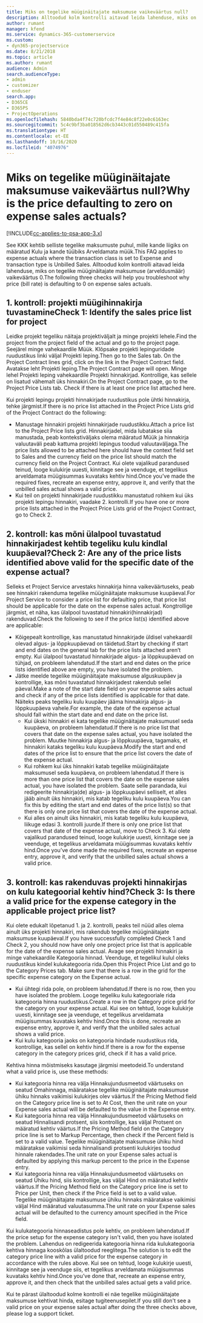 ```yaml
---
title: Miks on tegelike müüginäitajate maksumuse vaikeväärtus null?
description: Alltoodud kolm kontrolli aitavad leida lahenduse, miks on tegelike müüginäitajate maksumuse vaikeväärtus 0.
author: rumant
manager: kfend
ms.service: dynamics-365-customerservice
ms.custom:
- dyn365-projectservice
ms.date: 8/21/2018
ms.topic: article
ms.author: rumant
audience: Admin
search.audienceType:
- admin
- customizer
- enduser
search.app:
- D365CE
- D365PS
- ProjectOperations
ms.openlocfilehash: 5840bda4f74c720bfcdc7f4e84c8f22e0c6163ec
ms.sourcegitcommit: 5c4c9bf3ba018562d6cb3443c01d550489c415fa
ms.translationtype: HT
ms.contentlocale: et-EE
ms.lasthandoff: 10/16/2020
ms.locfileid: "4074976"
---
```

# <a name="why-is-the-price-defaulting-to-zero-on-expense-sales-actuals"></a><span data-ttu-id="30d87-103">Miks on tegelike müüginäitajate maksumuse vaikeväärtus null?</span><span class="sxs-lookup"><span data-stu-id="30d87-103">Why is the price defaulting to zero on expense sales actuals?</span></span>

[!INCLUDE[cc-applies-to-psa-app-3.x](../includes/cc-applies-to-psa-app-3x.md)]

<span data-ttu-id="30d87-104">See KKK kehtib selliste tegelike maksumuste puhul, mille kande liigiks on määratud Kulu ja kande tüübiks Arveldamata müük.</span><span class="sxs-lookup"><span data-stu-id="30d87-104">This FAQ applies to expense actuals where the transaction class is set to Expense and transaction type is Unbilled Sales.</span></span> <span data-ttu-id="30d87-105">Alltoodud kolm kontrolli aitavad leida lahenduse, miks on tegelike müüginäitajate maksumuse (arveldusmäär) vaikeväärtus 0.</span><span class="sxs-lookup"><span data-stu-id="30d87-105">The following three checks will help you troubleshoot why price (bill rate) is defaulting to 0 on expense sales actuals.</span></span>

## <a name="check-1-identify-the-sales-price-list-for-project"></a><span data-ttu-id="30d87-106">1. kontroll: projekti müügihinnakirja tuvastamine</span><span class="sxs-lookup"><span data-stu-id="30d87-106">Check 1: Identify the sales price list for project</span></span>

<span data-ttu-id="30d87-107">Leidke projekt tegeliku näitaja projektiväljalt ja minge projekti lehele.</span><span class="sxs-lookup"><span data-stu-id="30d87-107">Find the project from the project field of the actual and go to the project page.</span></span> <span data-ttu-id="30d87-108">Seejärel minge vahekaardile Müük. Klõpsake projekti lepinguridade ruudustikus linki väljal Projekti leping.</span><span class="sxs-lookup"><span data-stu-id="30d87-108">Then go to the Sales tab. On the Project Contract lines grid, click on the link in the Project Contract field.</span></span> <span data-ttu-id="30d87-109">Avatakse leht Projekti leping.</span><span class="sxs-lookup"><span data-stu-id="30d87-109">The Project Contract page will open.</span></span> <span data-ttu-id="30d87-110">Minge lehel Projekti leping vahekaardile Projekti hinnakirjad. Kontrollige, kas sellele on lisatud vähemalt üks hinnakiri.</span><span class="sxs-lookup"><span data-stu-id="30d87-110">On the Project Contract page, go to the Project Price Lists tab. Check if there is at least one price list attached here.</span></span>

<span data-ttu-id="30d87-111">Kui projekti lepingu projekti hinnakirjade ruudustikus pole ühtki hinnakirja, tehke järgmist.</span><span class="sxs-lookup"><span data-stu-id="30d87-111">If there is no price list attached in the Project Price Lists grid of the Project Contract do the following:</span></span>

- <span data-ttu-id="30d87-112">Manustage hinnakiri projekti hinnakirjade ruudustikku.</span><span class="sxs-lookup"><span data-stu-id="30d87-112">Attach a price list to the Project Price lists grid.</span></span> <span data-ttu-id="30d87-113">Hinnakirjadel, mida lubatakse siia manustada, peab kontekstiväljaks olema määratud Müük ja hinnakirja valuutaväli peab kattuma projekti lepingus toodud valuutaväljaga.</span><span class="sxs-lookup"><span data-stu-id="30d87-113">The price lists allowed to be attached here should have the context field set to Sales and the currency field on the price list should match the currency field on the Project Contract.</span></span> <span data-ttu-id="30d87-114">Kui olete vajalikud parandused teinud, looge kulukirje uuesti, kinnitage see ja veenduge, et tegelikus arveldamata müügisummas kuvataks kehtiv hind.</span><span class="sxs-lookup"><span data-stu-id="30d87-114">Once you’ve made the required fixes, recreate an expense entry, approve it, and verify that the unbilled sales actual shows a valid price.</span></span>
- <span data-ttu-id="30d87-115">Kui teil on projekti hinnakirjade ruudustikku manustatud rohkem kui üks projekti lepingu hinnakiri, vaadake 2. kontrolli.</span><span class="sxs-lookup"><span data-stu-id="30d87-115">If you have one or more price lists attached in the Project Price Lists grid of the Project Contract, go to Check 2.</span></span>

## <a name="check-2-are-any-of-the-price-lists-identified-above-valid-for-the-specific-date-of-the-expense-actual"></a><span data-ttu-id="30d87-116">2. kontroll: kas mõni ülalpool tuvastatud hinnakirjadest kehtib tegeliku kulu kindlal kuupäeval?</span><span class="sxs-lookup"><span data-stu-id="30d87-116">Check 2: Are any of the price lists identified above valid for the specific date of the expense actual?</span></span>

<span data-ttu-id="30d87-117">Selleks et Project Service arvestaks hinnakirja hinna vaikeväärtuseks, peab see hinnakiri rakenduma tegelike müüginäitajate maksumuse kuupäeval.</span><span class="sxs-lookup"><span data-stu-id="30d87-117">For Project Service to consider a price list for defaulting price, that price list should be applicable for the date on the expense sales actual.</span></span> <span data-ttu-id="30d87-118">Kongtrollige järgmist, et näha, kas ülalpool tuvastatud hinnakiri(hinnakirjad) rakenduvad.</span><span class="sxs-lookup"><span data-stu-id="30d87-118">Check the following to see if the price list(s) identified above are applicable:</span></span>

- <span data-ttu-id="30d87-119">Kõigepealt kontrollige, kas manustatud hinnakirjade üldisel vahekaardil olevad algus- ja lõppkuupäevad on täidetud.</span><span class="sxs-lookup"><span data-stu-id="30d87-119">Start by checking if start and end dates on the general tab for the price lists attached aren’t empty.</span></span> <span data-ttu-id="30d87-120">Kui ülalpool tuvastatud hinnakirjade algus- ja lõppkuupäevad on tühjad, on probleem lahendatud.</span><span class="sxs-lookup"><span data-stu-id="30d87-120">If the start and end dates on the price lists identified above are empty, you have isolated the problem.</span></span> 
- <span data-ttu-id="30d87-121">Jätke meelde tegelike müüginäitajate maksumuse alguskuupäev ja kontrollige, kas mõni tuvastatud hinnakirjadest rakendub sellel päeval.</span><span class="sxs-lookup"><span data-stu-id="30d87-121">Make a note of the start date field on your expense sales actual and check if any of the price lists identified is applicable for that date.</span></span> <span data-ttu-id="30d87-122">Näiteks peaks tegeliku kulu kuupäev jääma hinnakirja algus- ja lõppkuupäeva vahele.</span><span class="sxs-lookup"><span data-stu-id="30d87-122">For example, the date of the expense actual should fall within the start date and end date on the price list.</span></span> 
    - <span data-ttu-id="30d87-123">Kui ükski hinnakiri ei kata tegelike müüginäitajate maksumusel seda kuupäeva, on probleem lahendatud.</span><span class="sxs-lookup"><span data-stu-id="30d87-123">If there is no price list that covers that date on the expense sales actual, you have isolated the problem.</span></span> <span data-ttu-id="30d87-124">Muutke hinnakirja algus- ja lõppkuupäeva, tagamaks, et hinnakiri kataks tegeliku kulu kuupäeva.</span><span class="sxs-lookup"><span data-stu-id="30d87-124">Modify the start and end dates of the price list to ensure that the price list covers the date of the expense actual.</span></span> 
    - <span data-ttu-id="30d87-125">Kui rohkem kui üks hinnakiri katab tegelike müüginäitajate maksumusel seda kuupäeva, on probleem lahendatud.</span><span class="sxs-lookup"><span data-stu-id="30d87-125">If there is more than one price list that covers the date on the expense sales actual, you have isolated the problem.</span></span> <span data-ttu-id="30d87-126">Saate selle parandada, kui redigeerite hinnakirja(de) algus- ja lõppkuupäevi selliselt, et alles jääb ainult üks hinnakiri, mis katab tegeliku kulu kuupäeva.</span><span class="sxs-lookup"><span data-stu-id="30d87-126">You can fix this by editing the start and end dates of the price list(s) so that there is only one price list that covers the date of the expense actual.</span></span> 
    - <span data-ttu-id="30d87-127">Kui alles on ainult üks hinnakiri, mis katab tegeliku kulu kuupäeva, liikuge edasi 3. kontrolli juurde.</span><span class="sxs-lookup"><span data-stu-id="30d87-127">If there is only one price list that covers that date of the expense actual, move to Check 3.</span></span>
<span data-ttu-id="30d87-128">Kui olete vajalikud parandused teinud, looge kulukirje uuesti, kinnitage see ja veenduge, et tegelikus arveldamata müügisummas kuvataks kehtiv hind.</span><span class="sxs-lookup"><span data-stu-id="30d87-128">Once you’ve done made the required fixes, recreate an expense entry, approve it, and verify that the unbilled sales actual shows a valid price.</span></span>

## <a name="check-3-is-there-a-valid-price-for-the-expense-category-in-the-applicable-project-price-list"></a><span data-ttu-id="30d87-129">3. kontroll: kas rakenduvas projekti hinnakirjas on kulu kategoorial kehtiv hind?</span><span class="sxs-lookup"><span data-stu-id="30d87-129">Check 3: Is there a valid price for the expense category in the applicable project price list?</span></span> 

<span data-ttu-id="30d87-130">Kui olete edukalt lõpetanud 1. ja 2. kontrolli, peaks teil nüüd alles olema ainult üks projekti hinnakiri, mis rakendub tegelike müüginäitajate maksumuse kuupäeval.</span><span class="sxs-lookup"><span data-stu-id="30d87-130">If you have successfully completed Check 1 and Check 2, you should now have only one project price list that is applicable for the date of the expense sales actual.</span></span> <span data-ttu-id="30d87-131">Avage see projekti hinnakiri ja minge vahekaardile Kategooria hinnad. Veenduge, et tegelikul kulul oleks ruudustikus kindel kulukategooria rida.</span><span class="sxs-lookup"><span data-stu-id="30d87-131">Open this Project Price List and go to the Category Prices tab. Make sure that there is a row in the grid for the specific expense category on the Expense actual.</span></span>
 
- <span data-ttu-id="30d87-132">Kui ühtegi rida pole, on probleem lahendatud.</span><span class="sxs-lookup"><span data-stu-id="30d87-132">If there is no row, then you have isolated the problem.</span></span> <span data-ttu-id="30d87-133">Looge tegeliku kulu kategooriale rida kategooria hinna ruudustikus.</span><span class="sxs-lookup"><span data-stu-id="30d87-133">Create a row in the Category price grid for the category on your expense actual.</span></span> <span data-ttu-id="30d87-134">Kui see on tehtud, looge kulukirje uuesti, kinnitage see ja veenduge, et tegelikus arveldamata müügisummas kuvataks kehtiv hind.</span><span class="sxs-lookup"><span data-stu-id="30d87-134">Once this is done, recreate an expense entry, approve it, and verify that the unbilled sales actual shows a valid price.</span></span> 
- <span data-ttu-id="30d87-135">Kui kulu kategooria jaoks on kategooria hindade ruudustikus rida, kontrollige, kas sellel on kehtiv hind.</span><span class="sxs-lookup"><span data-stu-id="30d87-135">If there is a row for the expense category in the category prices grid, check if it has a valid price.</span></span>

<span data-ttu-id="30d87-136">Kehtiva hinna mõistmiseks kasutage järgmisi meetodeid.</span><span class="sxs-lookup"><span data-stu-id="30d87-136">To understand what a valid price is, use these methods:</span></span>

- <span data-ttu-id="30d87-137">Kui kategooria hinna rea välja Hinnakujundusmeetod väärtuseks on seatud Omahinnaga, määratakse tegelike müüginäitajate maksumuse ühiku hinnaks vaikimisi kulukirjes olev väärtus.</span><span class="sxs-lookup"><span data-stu-id="30d87-137">If the Pricing Method field on the Category price line is set to At Cost, then the unit rate on your Expense sales actual will be defaulted to the value in the Expense entry.</span></span>
- <span data-ttu-id="30d87-138">Kui kategooria hinna rea välja Hinnakujundusmeetod väärtuseks on seatud Hinnalisandi protsent, siis kontrollige, kas väljal Protsent on määratud kehtiv väärtus.</span><span class="sxs-lookup"><span data-stu-id="30d87-138">If the Pricing Method field on the Category price line is set to Markup Percentage, then check if the Percent field is set to a valid value.</span></span> <span data-ttu-id="30d87-139">Tegelike müüginäitajate maksumuse ühiku hind määratakse vaikimisi seda hinnalisandi protsenti kulukirjes toodud hinnale rakendades.</span><span class="sxs-lookup"><span data-stu-id="30d87-139">The unit rate on your Expense sales actual is defaulted by applying this markup percent to the price in the Expense entry.</span></span>
- <span data-ttu-id="30d87-140">Kui kategooria hinna rea välja Hinnakujundusmeetod väärtuseks on seatud Ühiku hind, siis kontrollige, kas väljal Hind on määratud kehtiv väärtus.</span><span class="sxs-lookup"><span data-stu-id="30d87-140">If the Pricing Method field on the Category price line is set to Price per Unit, then check if the Price field is set to a valid value.</span></span> <span data-ttu-id="30d87-141">Tegelike müüginäitajate maksumuse ühiku hinnaks määratakse vaikimisi väljal Hind määratud valuutasumma.</span><span class="sxs-lookup"><span data-stu-id="30d87-141">The unit rate on your Expense sales actual will be defaulted to the currency amount specified in the Price field.</span></span>

<span data-ttu-id="30d87-142">Kui kulukategooria hinnaseadistus pole kehtiv, on probleem lahendatud.</span><span class="sxs-lookup"><span data-stu-id="30d87-142">If the price setup for the expense category isn't valid, then you have isolated the problem.</span></span> <span data-ttu-id="30d87-143">Lahendus on redigeerida kategooria hinna rida kulukategooria kehtiva hinnaga kooskõlas ülaltoodud reeglitega.</span><span class="sxs-lookup"><span data-stu-id="30d87-143">The solution is to edit the category price line with a valid price for the expense category in accordance with the rules above.</span></span> <span data-ttu-id="30d87-144">Kui see on tehtud, looge kulukirje uuesti, kinnitage see ja veenduge siis, et tegelikus arveldamata müügisummas kuvataks kehtiv hind.</span><span class="sxs-lookup"><span data-stu-id="30d87-144">Once you’ve done that, recreate an expense entry, approve it, and then check that the unbilled sales actual gets a valid price.</span></span>

<span data-ttu-id="30d87-145">Kui te pärast ülaltoodud kolme kontrolli ei näe tegelike müüginäitajate maksumuse kehtivat hinda, esitage tugiteenusepilet.</span><span class="sxs-lookup"><span data-stu-id="30d87-145">If you still don't see a valid price on your expense sales actual after doing the three checks above, please log a support ticket.</span></span>


